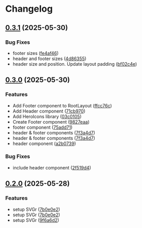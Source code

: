 # Changelog

## [0.3.1](https://github.com/JhojanRop/404-tech/compare/v0.3.0...v0.3.1) (2025-05-30)


### Bug Fixes

* footer sizes ([fe4af46](https://github.com/JhojanRop/404-tech/commit/fe4af46d0e38438a4e6b8912f5831117d5293664))
* header and footer sizes ([4d86355](https://github.com/JhojanRop/404-tech/commit/4d86355b4f1d782257263ab1a1c283b3e762162a))
* header size and position. Update layout padding ([bf02c4e](https://github.com/JhojanRop/404-tech/commit/bf02c4eddaa59895b33585d4ff7b65e095b3fe7d))

## [0.3.0](https://github.com/JhojanRop/404-tech/compare/v0.2.0...v0.3.0) (2025-05-30)


### Features

* Add Footer component to RootLayout ([ffcc76c](https://github.com/JhojanRop/404-tech/commit/ffcc76c4bdb9da796e0aff97241315a776b21a35))
* Add Header component ([71cb970](https://github.com/JhojanRop/404-tech/commit/71cb970b0c7cd00bb0d3a5b524e9d72d8198fce4))
* Add HeroIcons library ([03c0105](https://github.com/JhojanRop/404-tech/commit/03c01058766c71524f5305c95cfcae683f74a933))
* Create Footer component ([9827eaa](https://github.com/JhojanRop/404-tech/commit/9827eaa3b7b9e06668c8734076873f5e96c65f88))
* footer component ([75add71](https://github.com/JhojanRop/404-tech/commit/75add7166f001e388a5f1e7cd5eb86e835c29687))
* header & footer components ([7f3a4d7](https://github.com/JhojanRop/404-tech/commit/7f3a4d7eb288e6d4fc03b4308536f3b084cdc1a6))
* header & footer components ([7f3a4d7](https://github.com/JhojanRop/404-tech/commit/7f3a4d7eb288e6d4fc03b4308536f3b084cdc1a6))
* header component ([a2b0739](https://github.com/JhojanRop/404-tech/commit/a2b0739bc34eb712492efea5ebadda5abc1d3f97))


### Bug Fixes

* include header component ([2f519d4](https://github.com/JhojanRop/404-tech/commit/2f519d42e243161f73396b6fb103098520b2ce3d))

## [0.2.0](https://github.com/JhojanRop/404-tech/compare/v0.1.0...v0.2.0) (2025-05-28)


### Features

* setup SVGr ([7b0e0e2](https://github.com/JhojanRop/404-tech/commit/7b0e0e2e6485308eebde49728731006344f8688e))
* setup SVGr ([7b0e0e2](https://github.com/JhojanRop/404-tech/commit/7b0e0e2e6485308eebde49728731006344f8688e))
* setup SVGr ([9f6a6d2](https://github.com/JhojanRop/404-tech/commit/9f6a6d2a7c3eea14d4bfb8510dcd57e2ed24b53f))
